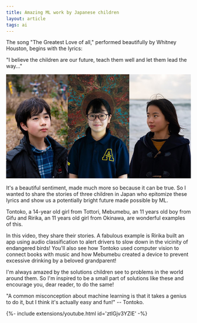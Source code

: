 ```yaml
---
title: Amazing ML work by Japanese children
layout: article
tags: ai 
---
```


The song "The Greatest Love of all," performed beautifully by Whitney Houston, begins with the lyrics:

"I believe the children are our future, teach them well and let them lead the way..."

![Japanese Children](/assets/japanese.jpg)

It's a beautiful sentiment, made much more so because it can be true. So I wanted to share the stories of three children in Japan who epitomize these lyrics and show us a potentially bright future made possible by ML.

Tontoko, a 14-year old girl from Tottori, Mebumebu, an 11 years old boy from Gifu and Ririka, an 11 years old girl from Okinawa, are wonderful examples of this. 

In this video, they share their stories. A fabulous example is Ririka built an app using audio classification to alert drivers to slow down in the vicinity of endangered birds! You'll also see how Tontoko used computer vision to connect books with music and how Mebumebu created a device to prevent excessive drinking by a beloved grandparent!

I'm always amazed by the solutions children see to problems in the world around them. So I'm inspired to be a small part of solutions like these and encourage you, dear reader, to do the same!

"A common misconception about machine learning is that it takes a genius to do it, but I think it's actually easy and fun!" -- Tontoko.

<div>{%- include extensions/youtube.html id='ztIGjv3YZlE' -%}</div>